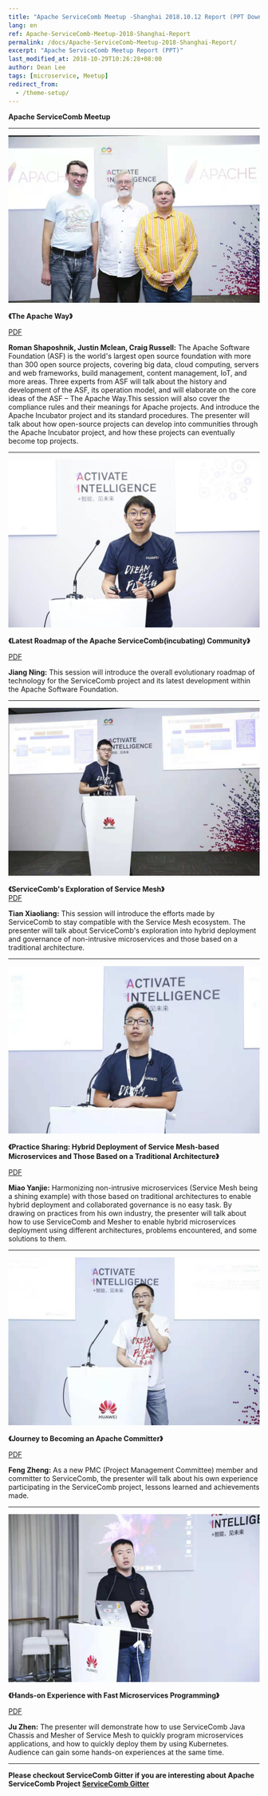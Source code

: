 ```yaml
---
title: "Apache ServiceComb Meetup -Shanghai 2018.10.12 Report (PPT Download)"
lang: en
ref: Apache-ServiceComb-Meetup-2018-Shanghai-Report
permalink: /docs/Apache-ServiceComb-Meetup-2018-Shanghai-Report/
excerpt: "Apache ServiceComb Meetup Report (PPT)"
last_modified_at: 2018-10-29T10:26:28+08:00
author: Dean Lee
tags: [microservice, Meetup]
redirect_from:
  - /theme-setup/
---
```

**Apache ServiceComb Meetup**  

---
![1](/assets/images/hc2018/1.jpeg)

**《The Apache Way》**    

[PDF](/assets/slides/20181012/EN/1_The_Apache_Way.pdf)

**Roman Shaposhnik, Justin Mclean, Craig Russell:** The Apache Software Foundation (ASF) is the world's largest open source foundation with more than 300 open source projects, covering big data, cloud computing, servers and web frameworks, build management, content management, IoT, and more areas.  Three experts from ASF will talk about the history and development of the ASF, its operation model, and will elaborate on the core ideas of the ASF – The Apache Way.This session will also cover the compliance rules and their meanings for Apache projects. And introduce the Apache Incubator project and its standard procedures. The presenter will talk about how open-source projects can develop into communities through the Apache Incubator project, and how these projects can eventually become top projects.

---

![2](/assets/images/hc2018/2.jpeg)

**《Latest Roadmap of the Apache ServiceComb(incubating) Community》**     

[PDF](/assets/slides/20181012/EN/2_ApacheServiceComb(Incubating)Community_Roadmap.pdf)

**Jiang Ning:** This session will introduce the overall evolutionary roadmap of technology for the ServiceComb project and its latest development within the Apache Software Foundation.    

---       

 ![4](/assets/images/hc2018/4.jpeg)

**《ServiceComb's Exploration of Service Mesh》**     
[PDF](/assets/slides/20181012/EN/4_ServiceComb’s_Exploration_of_Service_Mesh.pdf)

**Tian Xiaoliang:** This session will introduce the efforts made by ServiceComb to stay compatible with the Service Mesh ecosystem. The presenter will talk about ServiceComb's exploration into hybrid deployment and governance of non-intrusive microservices and those based on a traditional architecture.

---

![3](/assets/images/hc2018/3.jpeg)


**《Practice Sharing: Hybrid Deployment of Service Mesh-based Microservices and Those Based on a Traditional Architecture》**

[PDF](/assets/slides/20181012/EN/3_ServiceMesh-based_Microservices_and_Those_Based_on_a_Traditional_Architecture.pdf)

**Miao Yanjie:**  Harmonizing non-intrusive microservices (Service Mesh being a shining example) with those based on traditional architectures to enable hybrid deployment and collaborated governance is no easy task. By drawing on practices from his own industry, the presenter will talk about how to use ServiceComb and Mesher to enable hybrid microservices deployment using different architectures, problems encountered, and some solutions to them.

---

![5](/assets/images/hc2018/5.jpeg)

**《Journey to Becoming an Apache Committer》**

[PDF](/assets/slides/20181012/EN/5_My_Participation_in_ServiceComb.pdf)

**Feng Zheng:** As a new PMC (Project Management Committee) member and committer to ServiceComb, the presenter will talk about his own experience participating in the ServiceComb project, lessons learned and achievements made.

---

![6](/assets/images/hc2018/6.jpeg)

**《Hands-on Experience with Fast Microservices Programming》**

[PDF](/assets/slides/20181012/EN/6_Experience_on_Fast_Microservice_Programming.pdf)

**Ju Zhen:** The presenter will demonstrate how to use ServiceComb Java Chassis and Mesher of Service Mesh to quickly program microservices applications, and how to quickly deploy them by using Kubernetes. Audience can gain some hands-on experiences at the same time.

---
**Please checkout ServiceComb Gitter if you are interesting about Apache ServiceComb Project [ServiceComb Gitter](https://gitter.im/ServiceCombUsers/Lobby)**
